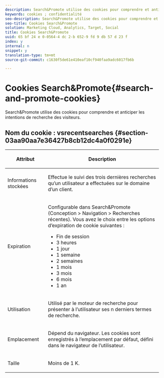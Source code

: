 ```yaml
---
description: Search&Promote utilise des cookies pour comprendre et anticiper les intentions de recherche des visiteurs.
keywords: cookies ; confidentialité
seo-description: Search&Promote utilise des cookies pour comprendre et anticiper les intentions de recherche des visiteurs.
seo-title: Cookies Search&Promote
solution: Marketing Cloud, Analytics, Target, Social
title: Cookies Search&Promote
uuid: 65 bf 24 e 0-0564-4 dc 2-b 652-9 fd 9 db 57 d 23 f
index: y
internal: n
snippet: y
translation-type: tm+mt
source-git-commit: c1630f5de61e410eaf10cf940faa9adc6017fb6b

---
```



# Cookies Search&amp;Promote{#search-and-promote-cookies}

Search&amp;Promote utilise des cookies pour comprendre et anticiper les intentions de recherche des visiteurs.

## Nom du cookie : vsrecentsearches {#section-03aa90aa7e36427b8cb12dc4a0f0291e}

<table id="table_34AA90F2FFB84500A77D8F4C5008D453"> 
 <thead> 
  <tr> 
   <th colname="col1" class="entry"> <p>Attribut </p> </th> 
   <th colname="col2" class="entry"> <p>Description </p> </th> 
  </tr> 
 </thead>
 <tbody> 
  <tr> 
   <td colname="col1"> <p>Informations stockées </p> </td> 
   <td colname="col2"> <p> Effectue le suivi des trois dernières recherches qu’un utilisateur a effectuées sur le domaine d’un client. </p> </td> 
  </tr> 
  <tr> 
   <td colname="col1"> <p> Expiration </p> </td> 
   <td colname="col2"> <p>Configurable dans Search&amp;Promote (<span class="uicontrol">Conception</span> &gt; <span class="uicontrol">Navigation</span> &gt; <span class="uicontrol">Recherches récentes</span>). Vous avez le choix entre les options d’expiration de cookie suivantes : </p> <p> 
     <ul id="ul_28F564A6337D497699D5247F755981B8"> 
      <li id="li_6478BB5AF82341F787F92D03E277DBBB">Fin de session </li> 
      <li id="li_AF88B165365D4A63A82CB6ADD4542D66"> 3 heures </li> 
      <li id="li_339475FBAB2248348B54073A2386819D">1 jour </li> 
      <li id="li_F30E6EF7A7FF467DB995D86AD0DF623B">1 semaine </li> 
      <li id="li_77E18CF7EF8E4B24BAC5440D2B87844B">2 semaines </li> 
      <li id="li_E8A5FF4C97F64BB087422B16AD1F61DB">1 mois </li> 
      <li id="li_C170092F7E5649FE876925B58E6C8580">3 mois </li> 
      <li id="li_08BD465A900A48BDA1283263047A33FD">6 mois </li> 
      <li id="li_85FEDE0283F7426B9AF49C72B5089257">1 an </li> 
     </ul> </p> </td> 
  </tr> 
  <tr> 
   <td colname="col1"> <p> Utilisation </p> </td> 
   <td colname="col2"> <p>Utilisé par le moteur de recherche pour présenter à l’utilisateur ses n derniers termes de recherche. </p> </td> 
  </tr> 
  <tr> 
   <td colname="col1"> <p> Emplacement </p> </td> 
   <td colname="col2"> <p>Dépend du navigateur. Les cookies sont enregistrés à l’emplacement par défaut, défini dans le navigateur de l’utilisateur. </p> </td> 
  </tr> 
  <tr> 
   <td colname="col1"> <p> Taille </p> </td> 
   <td colname="col2"> <p>Moins de 1 K. </p> </td> 
  </tr> 
 </tbody> 
</table>

